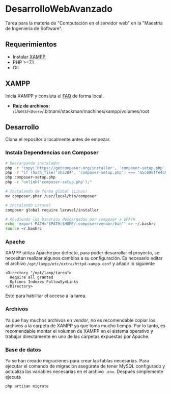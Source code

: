 # DesarrolloWebAvanzado
Tarea para la materia de "Computación en el servidor web" en la "Maestría de Ingeniería de
Software".

## Requerimientos

- Instalar [XAMPP](https://www.apachefriends.org/index.html)
- PHP >=7.1
- Git

## XAMPP

Inicia XAMPP y consluta el [FAQ](http://localhost:8080) de forma local.

- **Raíz de archivos:** /Users/`<User>`/.bitnami/stackman/machines/xampp/volumes/root

## Desarrollo

Clona el repositorio localmente antes de empezar.

### Instala Dependencias con Composer

```sh
# Descargando instalador
php -r "copy('https://getcomposer.org/installer', 'composer-setup.php');"
php -r "if (hash_file('sha384', 'composer-setup.php') === 'a5c698ffe4b8e849a443b120cd5ba38043260d5c4023dbf93e1558871f1f07f58274fc6f4c93bcfd858c6bd0775cd8d1') { echo 'Installer verified'; } else { echo 'Installer corrupt'; unlink('composer-setup.php'); } echo PHP_EOL;"
php composer-setup.php
php -r "unlink('composer-setup.php');"

# Instalando de forma global (Linux)
mv composer.phar /usr/local/bin/composer

# Instalando Laravel
composer global require laravel/installer

# Añadiendo los binarios descargados por composer a $PATH
echo 'export PATH="$PATH:$HOME/.composer/vendor/bin"' >> ~/.bashrc
source ~/.bashrc
```

### Apache

XAMPP utiliza Apache por defecto, para poder desarrollar el proyecto, se necesitan realizar algunos
cambios a su configuración. Es necesario editar el archivo `/opt/lampp/etc/extra/httpd-xampp.conf` y
añadir lo siguiente

```
<Directory "/opt/lamp/tarea">
  Require all granted
  Options Indexes FollowSymLinks
</Directory>
```

Esto para habilitar el acceso a la tarea.

### Archivos

Ya que hay muchos archivos en _vendor_, no es recomendable copiar los archivos a la carpeta de
XAMPP ya que toma mucho tiempo. Por lo tanto, es recomendable montar el volumen de XAMPP en el
sistema operativo y trabajar directamente en uno de las carpetas expuestas por Apache.

### Base de datos

Ya se han creado migraciones para crear las tablas necesarias. Para ejecutar el comando de
migración asegúrate de tener MySQL configurado y actualiza las variables necesarias en el archivo
`.env`. Después simplemente ejecuta

```sh
php artisan migrate
```
